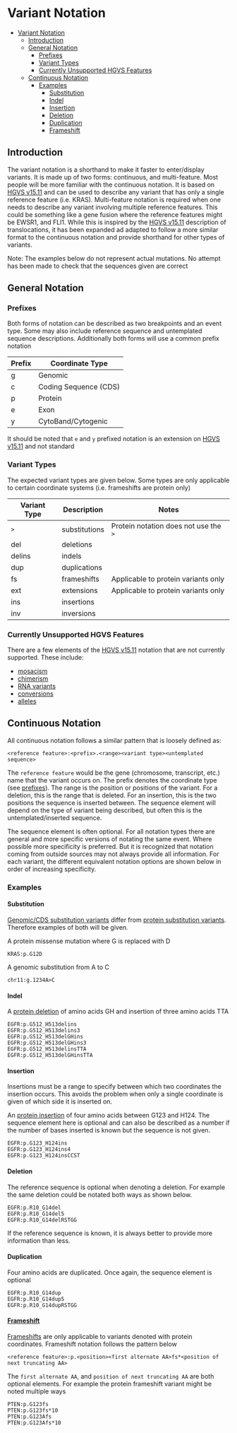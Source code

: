 # Variant Notation

- [Variant Notation](#variant-notation)
    - [Introduction](#introduction)
    - [General Notation](#general-notation)
        - [Prefixes](#prefixes)
        - [Variant Types](#variant-types)
        - [Currently Unsupported HGVS Features](#currently-unsupported-hgvs-features)
    - [Continuous Notation](#continuous-notation)
        - [Examples](#examples)
            - [Substitution](#substitution)
            - [Indel](#indel)
            - [Insertion](#insertion)
            - [Deletion](#deletion)
            - [Duplication](#duplication)
            - [Frameshift](#frameshifthttp---varnomenhgvsorg-recommendations-protein-variant-frameshift)

## Introduction

The variant notation is a shorthand to make it faster to enter/display variants. It is made up of two forms: continuous, and multi-feature.
Most people will be more familiar with the continuous notation. It is based on [HGVS v15.11](http://varnomen.hgvs.org/) and can be used to describe any variant that has only a single
reference feature (i.e. KRAS). Multi-feature notation is required when one needs to describe any variant involving multiple reference features.
This could be something like a gene fusion where the reference features might be EWSR1, and FLI1.
While this is inspired by the [HGVS v15.11](http://varnomen.hgvs.org/) description of translocations, it has been expanded ad adapted to follow a more similar format to the continuous
notation and provide shorthand for other types of variants.

Note: The examples below do not represent actual mutations. No attempt has been made to check that the sequences given are correct

## General Notation

### Prefixes

Both forms of notation can be described as two breakpoints and an event type. Some may also include reference sequence and untemplated sequence descriptions. Additionally both forms will
use a common prefix notation

|Prefix|Coordinate Type|
|------|---------------|
|g|Genomic|
|c|Coding Sequence (CDS)|
|p|Protein|
|e|Exon|
|y|CytoBand/Cytogenic|

It should be noted that `e` and `y` prefixed notation is an extension on [HGVS v15.11](http://varnomen.hgvs.org/) and not standard

### Variant Types

The expected variant types are given below. Some types are only applicable to certain coordinate systems (i.e. frameshifts are protein only)

| Variant Type | Description | Notes |
|---|--|--|
| `>` | substitutions | Protein notation does not use the `>`|
| del|deletions||
|delins| indels||
|dup|duplications||
|fs|frameshifts|Applicable to protein variants only|
|ext|extensions|Applicable to protein variants only|
|ins|insertions||
|inv|inversions||


### Currently Unsupported HGVS Features

There are a few elements of the [HGVS v15.11](http://varnomen.hgvs.org/) notation that are not currently supported. These include:

- [mosacism](http://varnomen.hgvs.org/recommendations/DNA/variant/complex/)
- [chimerism](http://varnomen.hgvs.org/recommendations/DNA/variant/complex/)
- [RNA variants](http://varnomen.hgvs.org/recommendations/RNA/)
- [conversions](http://varnomen.hgvs.org/recommendations/DNA/variant/conversion/)
- [alleles](http://varnomen.hgvs.org/recommendations/DNA/variant/alleles/)


## Continuous Notation

All continuous notation follows a similar pattern that is loosely defined as:

```text
<reference feature>:<prefix>.<range><variant type><untemplated sequence>
```

The `reference feature` would be the gene (chromosome, transcript, etc.)  name that the variant
occurs on. The prefix denotes the coordinate type (see [prefixes](#prefixes)). The range is the position or positions of the variant. For a deletion, this is the range that is deleted. For an insertion, this is the two positions the sequence is inserted between. The sequence element will depend on the type of variant being described, but often this is the untemplated/inserted sequence.

The sequence element is often optional. For all notation types there are general and more specific versions of notating the same event. Where possible more specificity is preferred. But it is recognized that notation coming from outside sources may not always provide all information. For each variant, the different equivalent notation options are shown below in order of increasing specificity.

### Examples

#### Substitution

[Genomic/CDS substitution variants](http://varnomen.hgvs.org/recommendations/DNA/variant/substitution/) differ from [protein substitution variants](http://varnomen.hgvs.org/recommendations/protein/variant/substitution/). Therefore examples of both will be given.

A protein missense mutation where G is replaced with D

```text
KRAS:p.G12D
```

A genomic substitution from A to C

```text
chr11:g.1234A>C
```

#### Indel

A [protein deletion](http://varnomen.hgvs.org/recommendations/protein/variant/deletion/) of amino acids GH and insertion of three amino acids TTA

```text
EGFR:p.G512_H513delins
EGFR:p.G512_H513delins3
EGFR:p.G512_H513delGHins
EGFR:p.G512_H513delGHins3
EGFR:p.G512_H513delinsTTA
EGFR:p.G512_H513delGHinsTTA
```

#### Insertion

Insertions must be a range to specify between which two coordinates the insertion occurs. This avoids the problem
when only a single coordinate is given of which side it is inserted on.

An [protein insertion](http://varnomen.hgvs.org/recommendations/protein/variant/insertion/) of four amino acids between G123 and H124. The sequence element here is optional and can also be described as a number if the number of bases inserted is known but the sequence is not given.


```text
EGFR:p.G123_H124ins
EGFR:p.G123_H124ins4
EGFR:p.G123_H124insCCST
```

#### Deletion

The reference sequence is optional when denoting a deletion. For example the same deletion could be notated both
ways as shown below.

```text
EGFR:p.R10_G14del
EGFR:p.R10_G14del5
EGFR:p.R10_G14delRSTGG
```

If the reference sequence is known, it is always better to provide more information than less.


#### Duplication

Four amino acids are duplicated. Once again, the sequence element is optional

```text
EGFR:p.R10_G14dup
EGFR:p.R10_G14dup5
EGFR:p.R10_G14dupRSTGG
```

#### [Frameshift](http://varnomen.hgvs.org/recommendations/protein/variant/frameshift/)

[Frameshifts](http://varnomen.hgvs.org/recommendations/protein/variant/frameshift/) are only applicable to variants denoted with protein coordinates. Frameshift notation follows the pattern below

```text
<reference feature>:p.<position><first alternate AA>fs*<position of next truncating AA>
```

The `first alternate AA`, and `position of next truncating AA` are both optional elements. For example the protein frameshift variant might be noted multiple ways

```text
PTEN:p.G123fs
PTEN:p.G123fs*10
PTEN:p.G123Afs
PTEN:p.G123Afs*10
```

